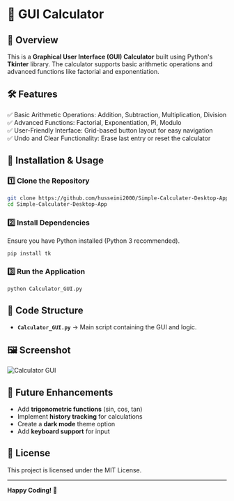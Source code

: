 # 📱 GUI Calculator

## 📌 Overview
This is a **Graphical User Interface (GUI) Calculator** built using Python's **Tkinter** library. The calculator supports basic arithmetic operations and advanced functions like factorial and exponentiation.

## 🛠 Features
✅ Basic Arithmetic Operations: Addition, Subtraction, Multiplication, Division  
✅ Advanced Functions: Factorial, Exponentiation, Pi, Modulo  
✅ User-Friendly Interface: Grid-based button layout for easy navigation  
✅ Undo and Clear Functionality: Erase last entry or reset the calculator  

## 🚀 Installation & Usage
### 1️⃣ Clone the Repository
```bash
git clone https://github.com/husseini2000/Simple-Calculater-Desktop-App.git
cd Simple-Calculater-Desktop-App
```
### 2️⃣ Install Dependencies
Ensure you have Python installed (Python 3 recommended).

```bash
pip install tk
```

### 3️⃣ Run the Application
```bash
python Calculator_GUI.py
```

## 📝 Code Structure
- **`Calculator_GUI.py`** → Main script containing the GUI and logic.

## 🖼 Screenshot
![Calculator GUI](screenshot.png)

## 🔧 Future Enhancements
- Add **trigonometric functions** (sin, cos, tan)
- Implement **history tracking** for calculations
- Create a **dark mode** theme option
- Add **keyboard support** for input

## 📜 License
This project is licensed under the MIT License.

---
**Happy Coding! 🚀**

